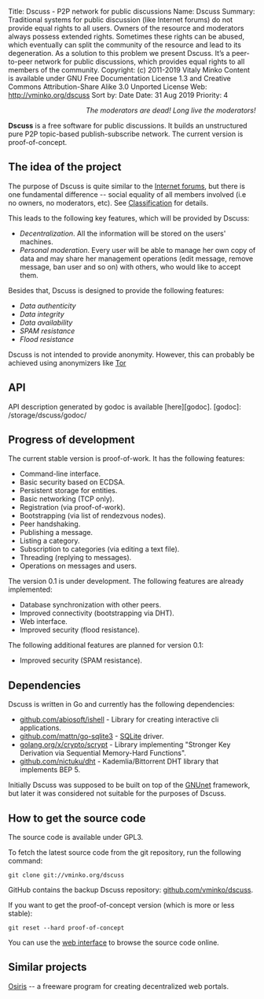 Title:      Dscuss - P2P network for public discussions
Name:       Dscuss
Summary:    Traditional systems for public discussion (like Internet forums) do
            not provide equal rights to all users. Owners of the resource and
            moderators always possess extended rights. Sometimes these rights
            can be abused, which eventually can split the community of the
            resource and lead to its degeneration. As a solution to this problem
            we present Dscuss. It’s a peer-to-peer network for public
            discussions, which provides equal rights to all members of the
            community.
Copyright:  (c) 2011-2019 Vitaly Minko
            Content is available under GNU Free Documentation License 1.3 and
            Creative Commons Attribution-Share Alike 3.0 Unported License
Web:        http://vminko.org/dscuss
Sort by:    Date
Date:       31 Aug 2019
Priority:   4


_<div style="text-align: right">The moderators are dead! Long live the moderators!</div>_


**Dscuss** is a free software for public discussions. It builds an unstructured
pure P2P topic-based publish-subscribe network. The current version is
proof-of-concept.


The idea of the project
-----------------------

The purpose of Dscuss is quite similar to the [Internet forums][forum_wiki], but
there is one fundamental difference -- social equality of all members involved
(i.e no owners, no moderators, etc). See [Classification][cls] for details.

This leads to the following key features, which will be provided by Dscuss:

* _Decentralization_. All the information will be stored on the users' machines.
* _Personal moderation_. Every user will be able to manage her own copy of data
  and may share her management operations (edit message, remove message, ban
  user and so on) with others, who would like to accept them.

Besides that, Dscuss is designed to provide the following features:

* _Data authenticity_
* _Data integrity_
* _Data availability_
* _SPAM resistance_ 
* _Flood resistance_

Dscuss is not intended to provide anonymity. However, this can probably be
achieved using anonymizers like [Tor][tor_home]

[forum_wiki]: http://en.wikipedia.org/wiki/Internet_forum
[tor_home]: https://www.torproject.org/
[cls]: /dscuss/classification


API
---

API description generated by godoc is available [here][godoc].
[godoc]: /storage/dscuss/godoc/


Progress of development
-----------------------

The current stable version is proof-of-work. It has the following features:

* Command-line interface.
* Basic security based on ECDSA.
* Persistent storage for entities.
* Basic networking (TCP only).
* Registration (via proof-of-work).
* Bootstrapping (via list of rendezvous nodes).
* Peer handshaking.
* Publishing a message.
* Listing a category.
* Subscription to categories (via editing a text file).
* Threading (replying to messages).
* Operations on messages and users.

The version 0.1 is under development. The following features are already
implemented:

* Database synchronization with other peers.
* Improved connectivity (bootstrapping via DHT).
* Web interface.
* Improved security (flood resistance).

The following additional features are planned for version 0.1:

* Improved security (SPAM resistance).


Dependencies
------------

Dscuss is written in Go and currently has the following dependencies:

* [github.com/abiosoft/ishell][ish_home] - Library for creating interactive cli applications.
* [github.com/mattn/go-sqlite3][gosql] - [SQLite][sql_home] driver.
* [golang.org/x/crypto/scrypt][scrpt] - Library implementing "Stronger Key
  Derivation via Sequential Memory-Hard Functions".
* [github.com/nictuku/dht][dht] - Kademlia/Bittorrent DHT library that
  implements BEP 5.

Initially Dscuss was supposed to be built on top of the [GNUnet][gn_home]
framework, but later it was considered not suitable for the purposes of Dscuss.

[ish_home]: https://github.com/abiosoft/ishell
[sql_home]: http://www.sqlite.org/
[gosql]: https://github.com/mattn/go-sqlite3
[scrpt]: https://godoc.org/golang.org/x/crypto/scrypt
[dht]: https://github.com/nictuku/dht
[gn_home]: http://gnunet.org/


How to get the source code
--------------------------

The source code is available under GPL3.

To fetch the latest source code from the git repository, run the following command:

    git clone git://vminko.org/dscuss

GitHub contains the backup Dscuss repository: [github.com/vminko/dscuss][github].


If you want to get the proof-of-concept version (which is more or less stable):

    git reset --hard proof-of-concept

You can use the [web interface][cgit] to browse the source code online.

[cgit]: http://dscuss.org/cgit/dscuss/
[github]: https://github.com/vminko/dscuss


Similar projects
----------------

[Osiris](http://www.osiris-sps.org/) -- a freeware program for creating
decentralized web portals.
